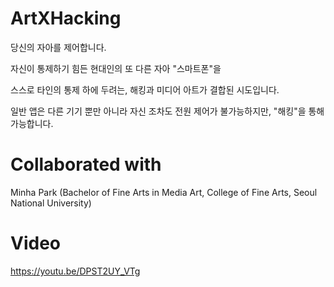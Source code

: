 # ArtXHacking
당신의 자아를 제어합니다.

자신이 통제하기 힘든 현대인의 또 다른 자아 "스마트폰"을 

스스로 타인의 통제 하에 두려는, 해킹과 미디어 아트가 결합된 시도입니다.

일반 앱은 다른 기기 뿐만 아니라 자신 조차도 전원 제어가 불가능하지만, "해킹"을 통해 가능합니다.

# Collaborated with
Minha Park (Bachelor of Fine Arts in Media Art, College of Fine Arts, Seoul National University)

# Video
https://youtu.be/DPST2UY_VTg

